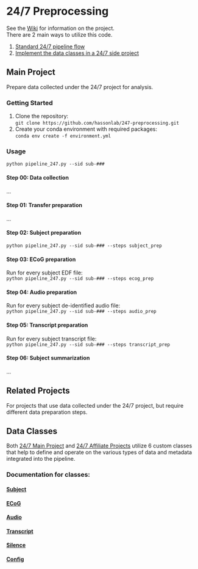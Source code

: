 # 24/7 Preprocessing
See the [Wiki](../../wiki) for information on the project.\
There are 2 main ways to utilize this code.
1. [Standard 24/7 pipeline flow](#main-project)
2. [Implement the data classes in a 24/7 side project](#side-projects)

## Main Project
Prepare data collected under the 24/7 project for analysis.

### Getting Started
1. Clone the repository:  
`git clone https://github.com/hassonlab/247-preprocessing.git`
2. Create your conda environment with required packages:  
`conda env create -f environment.yml`
### Usage
`python pipeline_247.py --sid sub-###`
#### Step 00: Data collection
...
#### Step 01: Transfer preparation
...
#### Step 02: Subject preparation
`python pipeline_247.py --sid sub-### --steps subject_prep`
#### Step 03: ECoG preparation
Run for every subject EDF file:\
`python pipeline_247.py --sid sub-### --steps ecog_prep`

#### Step 04: Audio preparation
Run for every subject de-identified audio file:\
`python pipeline_247.py --sid sub-### --steps audio_prep`

#### Step 05: Transcript preparation
Run for every subject transcript file:\
`python pipeline_247.py --sid sub-### --steps transcript_prep`

#### Step 06: Subject summarization
...

## Related Projects
For projects that use data collected under the 24/7 project, but require different data preparation steps.

## Data Classes 
Both [24/7 Main Project](#main-project) and [24/7 Affiliate Projects](#side-projects) utilize 6 custom classes that help to define and operate on the various types of data and metadata integrated into the pipeline.

### Documentation for classes:
#### [Subject](docs/subject.md)
#### [ECoG](docs/ecog.md)
#### [Audio](docs/audio.md) 
#### [Transcript](docs/transcript.md) 
#### [Silence](docs/silence.md) 
#### [Config](docs/config.md) 
